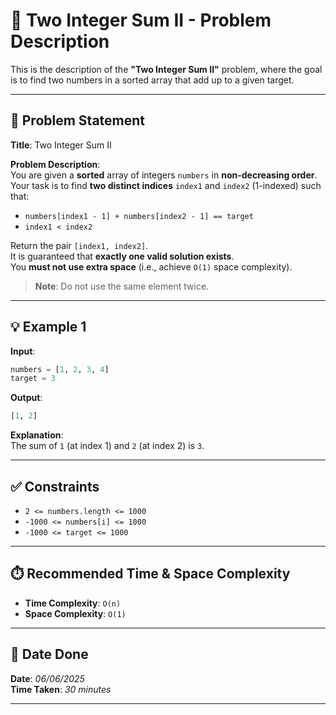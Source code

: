 
# 🧮 Two Integer Sum II - Problem Description

This is the description of the **"Two Integer Sum II"** problem, where the goal is to find two numbers in a sorted array that add up to a given target.

---

## 📌 Problem Statement

**Title**: Two Integer Sum II

**Problem Description**:  
You are given a **sorted** array of integers `numbers` in **non-decreasing order**. Your task is to find **two distinct indices** `index1` and `index2` (1-indexed) such that:

- `numbers[index1 - 1] + numbers[index2 - 1] == target`
- `index1 < index2`

Return the pair `[index1, index2]`.  
It is guaranteed that **exactly one valid solution exists**.  
You **must not use extra space** (i.e., achieve `O(1)` space complexity).

> **Note**: Do not use the same element twice.

---

## 💡 Example 1

**Input**:  
```python
numbers = [1, 2, 3, 4]  
target = 3
```

**Output**:  
```python
[1, 2]
```

**Explanation**:  
The sum of `1` (at index 1) and `2` (at index 2) is `3`.

---

## ✅ Constraints

- `2 <= numbers.length <= 1000`  
- `-1000 <= numbers[i] <= 1000`  
- `-1000 <= target <= 1000`  

---

## ⏱️ Recommended Time & Space Complexity

- **Time Complexity**: `O(n)`  
- **Space Complexity**: `O(1)`  

---

## 📅 Date Done

**Date**: *06/06/2025*  
**Time Taken**: *30 minutes*

---